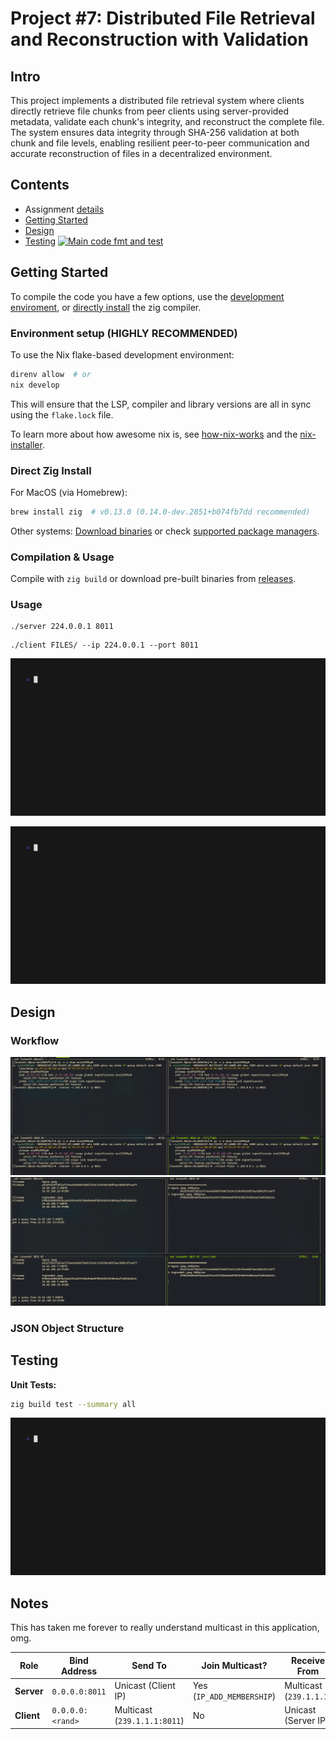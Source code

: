 # Project #7: Distributed File Retrieval and Reconstruction with Validation

## Intro

This project implements a distributed file retrieval system where clients directly retrieve file chunks from peer clients using server-provided metadata, validate each chunk's integrity, and reconstruct the complete file. The system ensures data integrity through SHA-256 validation at both chunk and file levels, enabling resilient peer-to-peer communication and accurate reconstruction of files in a decentralized environment.

## Contents

- Assignment [details](ASSIGNMENT.md)
- [Getting Started](#getting-started)
- [Design](#design)
- [Testing](#testing) [![Main code fmt and test](https://github.com/CSE-5462-OSU-Spring2025/lab6-jLevere/actions/workflows/main.yaml/badge.svg)](https://github.com/CSE-5462-OSU-Spring2025/lab6-jLevere/actions/workflows/main.yaml)

## Getting Started

To compile the code you have a few options, use the [development enviroment](#enviroment-setup), or [directly install](#direct-zig-install) the zig compiler.

### Environment setup (HIGHLY RECOMMENDED)

To use the Nix flake-based development environment:

```bash
direnv allow  # or
nix develop
```

This will ensure that the LSP, compiler and library versions are all in sync using the `flake.lock` file.

To learn more about how awesome nix is, see [how-nix-works](https://nixos.org/guides/how-nix-works/) and the [nix-installer](https://github.com/DeterminateSystems/nix-installer).

### Direct Zig Install

For MacOS (via Homebrew):

```bash
brew install zig  # v0.13.0 (0.14.0-dev.2851+b074fb7dd recommended)
```

Other systems: [Download binaries](https://ziglang.org/learn/getting-started/) or check [supported package managers](https://github.com/ziglang/zig/wiki/Install-Zig-from-a-Package-Manager).

### Compilation & Usage

Compile with `zig build` or download pre-built binaries from [releases](https://github.com/CSE-5462-OSU-Spring2025/lab2-jLevere/releases/latest/).

### Usage

```
./server 224.0.0.1 8011
```

```
./client FILES/ --ip 224.0.0.1 --port 8011
```

![client.gif](./docs/client.gif)

![server.gif](./docs/server.gif)

## Design

### Workflow

![workflow1](./docs/lab6-pt1.png)
![workflow2](./docs/lab6-pt2.png)

### JSON Object Structure

## Testing

**Unit Tests:**

```bash
zig build test --summary all
```

![test.gif](./docs/tests.gif)

## Notes

This has taken me forever to really understand multicast in this application, omg.

| Role       | Bind Address     | Send To                      | Join Multicast?           | Receive From            |
| ---------- | ---------------- | ---------------------------- | ------------------------- | ----------------------- |
| **Server** | `0.0.0.0:8011`   | Unicast (Client IP)          | Yes (`IP_ADD_MEMBERSHIP`) | Multicast (`239.1.1.1`) |
| **Client** | `0.0.0.0:<rand>` | Multicast (`239.1.1.1:8011`) | No                        | Unicast (Server IP)     |

